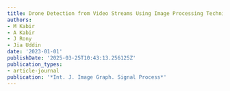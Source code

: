```yaml
---
title: Drone Detection from Video Streams Using Image Processing Techniques and YOLOv7
authors:
- M Kabir
- A Kabir
- J Rony
- Jia Uddin
date: '2023-01-01'
publishDate: '2025-03-25T10:43:13.256125Z'
publication_types:
- article-journal
publication: '*Int. J. Image Graph. Signal Process*'
---
```

